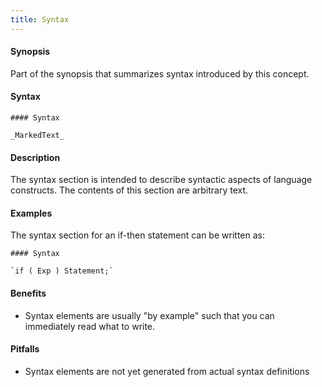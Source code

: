 ```yaml
---
title: Syntax
---
```


#### Synopsis

Part of the synopsis that summarizes syntax introduced by this concept.

#### Syntax

```
#### Syntax

_MarkedText_
```

#### Description

The syntax section is intended to describe syntactic aspects of language constructs.
The contents of this section are arbitrary text.


#### Examples

The syntax section for an if-then statement can be written as:

```
#### Syntax

`if ( Exp ) Statement;`
```

#### Benefits

* Syntax elements are usually "by example" such that you can immediately read what to write.

#### Pitfalls

* Syntax elements are not yet generated from actual syntax definitions


